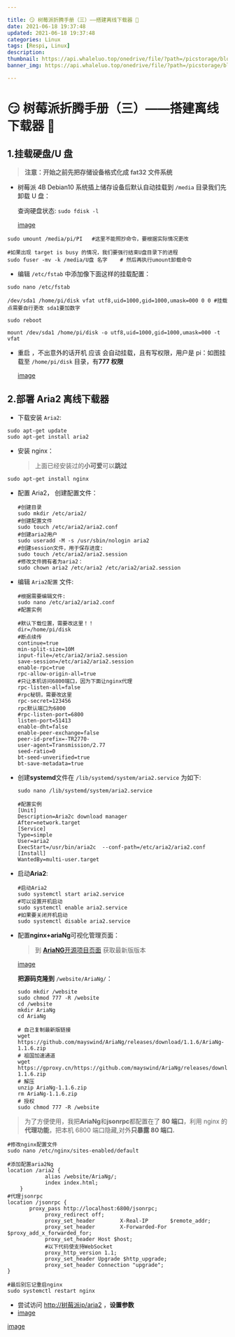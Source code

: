 ```yaml
---

title: 😏 树莓派折腾手册（三）——搭建离线下载器 👀
date: 2021-06-18 19:37:48
updated: 2021-06-18 19:37:48
categories: Linux
tags: [Respi, Linux]
description:
thumbnail: https://api.whaleluo.top/onedrive/file/?path=/picstorage/blog/old/20210619154345.jpg
banner_img: https://api.whaleluo.top/onedrive/file/?path=/picstorage/blog/old/20210619154345.jpg

---
```


# 😏 树莓派折腾手册（三）——搭建离线下载器 👀

## 1.挂载硬盘/U 盘

> **注意：开始之前先把存储设备格式化成** **fat32 文件系统**

- 树莓派 4B Debian10 系统插上储存设备后默认自动挂载到 `/media` 目录我们先卸载 U 盘：

  查询硬盘状态: `sudo fdisk -l`

  [image](https://api.whaleluo.top/onedrive/file/?path=/picstorage/blog/old/20210619153119.png&webp=true)

```shell
sudo umount /media/pi/PI   #这里不能照抄命令，要根据实际情况更改 

#如果出现 target is busy 的情况，我们要强行结束U盘目录下的进程 
sudo fuser -mv -k /media/U盘 名字    # 然后再执行umount卸载命令 
```

- 编辑 `/etc/fstab` 中添加像下面这样的挂载配置：

```
sudo nano /etc/fstab

/dev/sda1 /home/pi/disk vfat utf8,uid=1000,gid=1000,umask=000 0 0 #挂载点需要自行更改 sda1要加数字

sudo reboot

mount /dev/sda1 /home/pi/disk -o utf8,uid=1000,gid=1000,umask=000 -t vfat
```

- 重启 ，不出意外的话开机 应该 会自动挂载，且有写权限，用户是 pi：如图挂载至 `/home/pi/disk` 目录，有**777 权限**

  [image](https://api.whaleluo.top/onedrive/file/?path=/picstorage/blog/old/20210619153142.png&webp=true)

## 2.部署 Aria2 离线下载器

- 下载安装 `Aria2`:

```
sudo apt-get update
sudo apt-get install aria2
```

- 安装 nginx：

  > 上面已经安装过的**小可爱**可以**跳过**
  >

```
sudo apt-get install nginx
```

- 配置 Aria2， 创建配置文件：

  ```
  #创建目录 
  sudo mkdir /etc/aria2/ 
  #创建配置文件 
  sudo touch /etc/aria2/aria2.conf 
  #创建aria2用户 
  sudo useradd -M -s /usr/sbin/nologin aria2 
  #创建session文件，用于保存进度: 
  sudo touch /etc/aria2/aria2.session 
  #修改文件拥有者为aria2： 
  sudo chown aria2 /etc/aria2 /etc/aria2/aria2.session
  ```

- 编辑 `Aria2配置` 文件:

  ```
  #根据需要编辑文件: 
  sudo nano /etc/aria2/aria2.conf 
  #配置实例

  #默认下载位置，需要改这里！！ 
  dir=/home/pi/disk 
  #断点续传 
  continue=true 
  min-split-size=10M 
  input-file=/etc/aria2/aria2.session 
  save-session=/etc/aria2/aria2.session 
  enable-rpc=true 
  rpc-allow-origin-all=true 
  #只让本机访问6800端口，因为下面让nginx代理 
  rpc-listen-all=false 
  #rpc秘钥，需要改这里 
  rpc-secret=123456 
  rpc默认端口为6800
  #rpc-listen-port=6800 
  listen-port=51413  
  enable-dht=false 
  enable-peer-exchange=false 
  peer-id-prefix=-TR2770- 
  user-agent=Transmission/2.77 
  seed-ratio=0 
  bt-seed-unverified=true 
  bt-save-metadata=true
  ```

- 创建**systemd**文件在 `/lib/systemd/system/aria2.service` 为如下:

  ```
  sudo nano /lib/systemd/system/aria2.service

  #配置实例 
  [Unit] 
  Description=Aria2c download manager 
  After=network.target  
  [Service] 
  Type=simple 
  User=aria2 
  ExecStart=/usr/bin/aria2c  --conf-path=/etc/aria2/aria2.conf  [Install] 
  WantedBy=multi-user.target 
  ```

- 启动**Aria2**:

  ```
  #启动Aria2 
  sudo systemctl start aria2.service 
  #可以设置开机启动 
  sudo systemctl enable aria2.service 
  #如果要关闭开机启动 
  sudo systemctl disable aria2.service
  ```

- 配置**nginx+ariaNg**可视化管理页面：

  > 到 [**AriaNG**](https://github.com/mayswind/AriaNg/releases)​[开源项目页面](https://github.com/mayswind/AriaNg/releases) 获取最新版版本
  >

  [image](https://api.whaleluo.top/onedrive/file/?path=/picstorage/blog/old/20210619153158.png&webp=true)

  **把源码克隆到** `/website/AriaNg/`：

  ```shell
  sudo mkdir /website
  sudo chmod 777 -R /website
  cd /website
  mkdir AriaNg
  cd AriaNg

  # 自己复制最新版链接
  wget https://github.com/mayswind/AriaNg/releases/download/1.1.6/AriaNg-1.1.6.zip
  # 祖国加速通道
  wget https://gproxy.cn/https://github.com/mayswind/AriaNg/releases/download/1.1.6/AriaNg-1.1.6.zip
  # 解压
  unzip AriaNg-1.1.6.zip
  rm AriaNg-1.1.6.zip
  # 授权
  sudo chmod 777 -R /website
  ```

> 为了方便使用，我把**AriaNg**和**jsonrpc**都配置在了 **80 端口**，利用 nginx 的**代理功能**，把本机 6800 端口隐藏,对外**只暴露 80 端口.**

```shell
#修改nginx配置文件 
sudo nano /etc/nginx/sites-enabled/default

#添加配置aria2Ng 
location /aria2 { 
            alias /website/AriaNg/; 
            index index.html; 
    } 
#代理jsonrpc 
location /jsonrpc { 
       proxy_pass http://localhost:6800/jsonrpc; 
            proxy_redirect off; 
            proxy_set_header        X-Real-IP       $remote_addr; 
            proxy_set_header        X-Forwarded-For     $proxy_add_x_forwarded_for; 
            proxy_set_header Host $host; 
            #以下代码使支持WebSocket 
            proxy_http_version 1.1; 
            proxy_set_header Upgrade $http_upgrade; 
            proxy_set_header Connection "upgrade"; 
} 

#最后别忘记重启nginx 
sudo systemctl restart nginx 
```

- 尝试访问 [http://树莓派ip/aria2](http://%E6%A0%91%E8%8E%93%E6%B4%BEip/aria2) ，**设置参数**
- [image](https://api.whaleluo.top/onedrive/file/?path=/picstorage/blog/old/20210619153219.png&webp=true)

[image](https://api.whaleluo.top/onedrive/file/?path=/picstorage/blog/old/20210619153228.png&webp=true)
